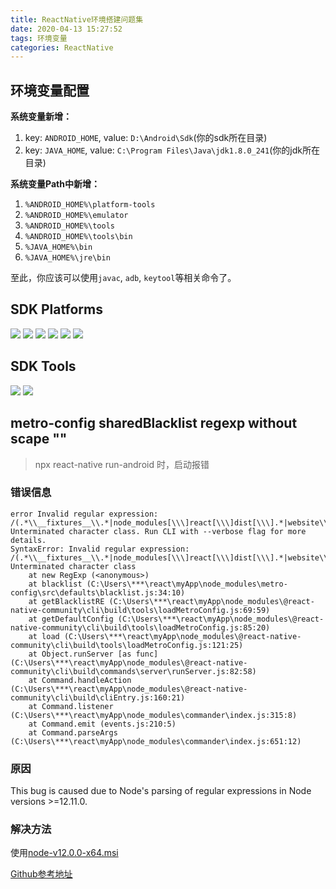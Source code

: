 ```yaml
---
title: ReactNative环境搭建问题集
date: 2020-04-13 15:27:52
tags: 环境变量
categories: ReactNative
---
```


## 环境变量配置

**系统变量新增：**

1. key: `ANDROID_HOME`, value: `D:\Android\Sdk`(你的sdk所在目录)
2. key: `JAVA_HOME`, value: `C:\Program Files\Java\jdk1.8.0_241`(你的jdk所在目录)

**系统变量Path中新增：**

1. `%ANDROID_HOME%\platform-tools`
2. `%ANDROID_HOME%\emulator`
3. `%ANDROID_HOME%\tools`
4. `%ANDROID_HOME%\tools\bin`
5. `%JAVA_HOME%\bin`
6. `%JAVA_HOME%\jre\bin`

至此，你应该可以使用`javac`, `adb`, `keytool`等相关命令了。

<!-- more -->

## SDK Platforms

![](https://frank-database.oss-cn-hangzhou.aliyuncs.com/img/2020-04-15-10-06-51.png)
![](https://frank-database.oss-cn-hangzhou.aliyuncs.com/img/2020-04-15-10-07-49.png)
![](https://frank-database.oss-cn-hangzhou.aliyuncs.com/img/2020-04-15-10-08-11.png)
![](https://frank-database.oss-cn-hangzhou.aliyuncs.com/img/2020-04-15-10-08-46.png)
![](https://frank-database.oss-cn-hangzhou.aliyuncs.com/img/2020-04-15-10-09-07.png)
![](https://frank-database.oss-cn-hangzhou.aliyuncs.com/img/2020-04-15-10-09-20.png)

## SDK Tools

![](https://frank-database.oss-cn-hangzhou.aliyuncs.com/img/2020-04-15-10-10-08.png)
![](https://frank-database.oss-cn-hangzhou.aliyuncs.com/img/2020-04-15-10-11-01.png)

## metro-config sharedBlacklist regexp without scape "\"

> npx react-native run-android 时，启动报错

### 错误信息

```
error Invalid regular expression: /(.*\\__fixtures__\\.*|node_modules[\\\]react[\\\]dist[\\\].*|website\\node_modules\\.*|heapCapture\\bundle\.js|.*\\__tests__\\.*)$/: Unterminated character class. Run CLI with --verbose flag for more details.
SyntaxError: Invalid regular expression: /(.*\\__fixtures__\\.*|node_modules[\\\]react[\\\]dist[\\\].*|website\\node_modules\\.*|heapCapture\\bundle\.js|.*\\__tests__\\.*)$/: Unterminated character class
    at new RegExp (<anonymous>)
    at blacklist (C:\Users\***\react\myApp\node_modules\metro-config\src\defaults\blacklist.js:34:10)
    at getBlacklistRE (C:\Users\***\react\myApp\node_modules\@react-native-community\cli\build\tools\loadMetroConfig.js:69:59)
    at getDefaultConfig (C:\Users\***\react\myApp\node_modules\@react-native-community\cli\build\tools\loadMetroConfig.js:85:20)
    at load (C:\Users\***\react\myApp\node_modules\@react-native-community\cli\build\tools\loadMetroConfig.js:121:25)
    at Object.runServer [as func] (C:\Users\***\react\myApp\node_modules\@react-native-community\cli\build\commands\server\runServer.js:82:58)
    at Command.handleAction (C:\Users\***\react\myApp\node_modules\@react-native-community\cli\build\cliEntry.js:160:21)
    at Command.listener (C:\Users\***\react\myApp\node_modules\commander\index.js:315:8)
    at Command.emit (events.js:210:5)
    at Command.parseArgs (C:\Users\***\react\myApp\node_modules\commander\index.js:651:12)
```

### 原因

This bug is caused due to Node's parsing of regular expressions in Node versions >=12.11.0.

### 解决方法

使用[node-v12.0.0-x64.msi](https://npm.taobao.org/mirrors/node/v12.0.0/node-v12.0.0-x64.msi)

[Github参考地址](https://github.com/facebook/metro/issues/453)
